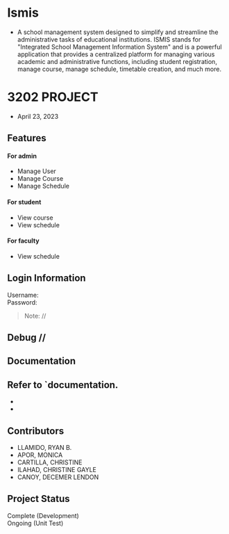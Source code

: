 # Ismis 
- A school management system designed to simplify and streamline the administrative tasks of educational institutions. ISMIS stands for "Integrated School Management Information System" and is a powerful application that provides a centralized platform for managing various academic and administrative functions, including student registration, manage course, manage schedule, timetable creation, and much more.<br>

# 3202 PROJECT 
- April 23, 2023

## Features
#### For admin
 - Manage User<br> 
 - Manage Course<br> 
 - Manage Schedule<br> 
#### For student
 - View course<br> 
 - View schedule<br> 
#### For faculty
- View schedule<br> 
## Login Information
Username: <br>
Password: <br>
> Note: //<br> 

## Debug //

## Documentation
Refer to `documentation.<br> 
 -
 -
 - 



## Contributors
 - LLAMIDO, RYAN B.
 - APOR, MONICA
 - CARTILLA, CHRISTINE
 - ILAHAD, CHRISTINE GAYLE
 - CANOY, DECEMER LENDON


## Project Status
Complete (Development)<br>
Ongoing (Unit Test)<br>
















